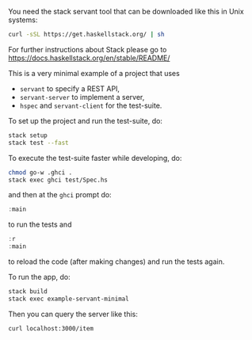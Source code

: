 You need the stack servant tool that can be downloaded like this in Unix systems:

``` bash
curl -sSL https://get.haskellstack.org/ | sh
```
For further instructions about Stack please go to https://docs.haskellstack.org/en/stable/README/

This is a very minimal example of a project that uses

- `servant` to specify a REST API,
- `servant-server` to implement a server,
- `hspec` and `servant-client` for the test-suite.

To set up the project and run the test-suite, do:

``` bash
stack setup
stack test --fast
```

To execute the test-suite faster while developing, do:
``` bash
chmod go-w .ghci .
stack exec ghci test/Spec.hs
```

and then at the `ghci` prompt do:

``` haskell
:main
```

to run the tests and

``` haskell
:r
:main
```

to reload the code (after making changes) and run the tests again.

To run the app, do:

``` bash
stack build
stack exec example-servant-minimal
```

Then you can query the server like this:

``` bash
curl localhost:3000/item
```
